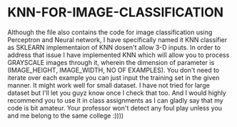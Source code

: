 # KNN-FOR-IMAGE-CLASSIFICATION
Although the file also contains the code for image classification using Perceptron and Neural network, I have specifically named it KNN classifier as SKLEARN implementaion of KNN dosen't allow 3-D inputs. In order to address that issue I have implemented KNN which will allow you to process GRAYSCALE images through it, wherein the dimension of parameter is (IMAGE_HEIGHT, IMAGE_WIDTH, NO OF EXAMPLES). You don't need to iterate over each example you can just input the training set in the given manner. It might work well for small dataset. I have not tried for large dataset but I'll let you guyz know once I check that too. And I would highly recommend you to use it in class assignments as I can gladly say that my code is bit amateur. Your professor won't detect any foul play unless you and me belong to the same college :))))

